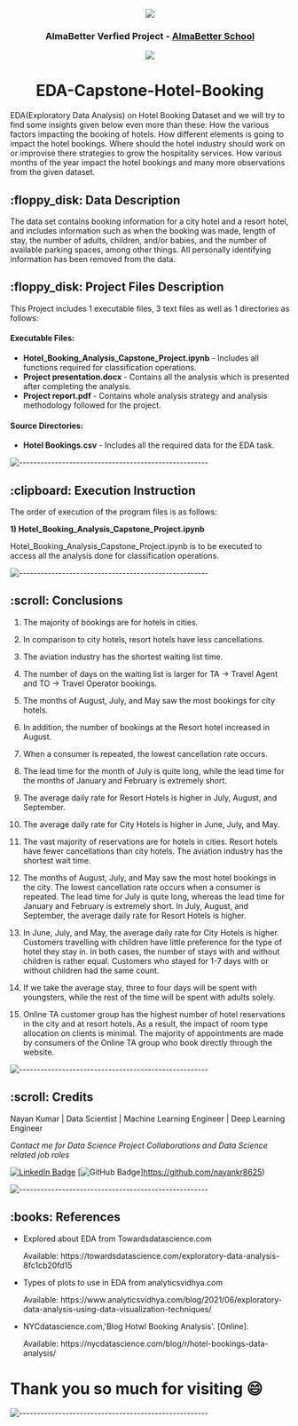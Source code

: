 <p align="center"> 
  <img src="https://cedcommerce.com/blog/wp-content/uploads/2017/02/2.png" >
  <h3 align="center"> AlmaBetter Verfied Project - <a href="https://www.almabetter.com/"> AlmaBetter School </a> </h5>
</p>
<p align="center"> 
  <img src="https://codetiburon.com/app/uploads/2018/04/how_hotel_booking_works.gif" >
</p>
<h1 align="center"> 
EDA-Capstone-Hotel-Booking  </h1>
<p>EDA(Exploratory Data Analysis) on Hotel Booking Dataset and we will try to find some insights given below even more than these: How the various factors impacting the booking of hotels. How different elements is going to impact the hotel bookings. Where should the hotel industry should work on or improvise there strategies to grow the hospitality services. How various months of the year impact the hotel bookings and many more observations from the given dataset.</p>

<h2> :floppy_disk: Data Description</h2>
<p>The data set contains booking information for a city hotel and a resort hotel, and includes information such as when the booking was made, length of stay, the number of adults, children, and/or babies, and the number of available parking spaces, among other things. All personally identifying information has been removed from the data. </p>


<h2> :floppy_disk: Project Files Description</h2>

<p>This Project includes 1 executable files, 3 text files as well as 1 directories as follows:</p>
<h4>Executable Files:</h4>
<ul>
  <li><b>Hotel_Booking_Analysis_Capstone_Project.ipynb</b> - Includes all functions required for classification operations.</li>
  <li><b>Project presentation.docx</b> - Contains all the analysis which is presented after completing the analysis.</li>
  <li><b>Project report.pdf</b> - Contains whole analysis strategy and analysis methodology followed for the project.</li>
</ul>

<h4>Source Directories:</h4>
<ul>
  <li><b>Hotel Bookings.csv</b> - Includes all the required data for the EDA task.</li>
</ul>

![-----------------------------------------------------](https://raw.githubusercontent.com/andreasbm/readme/master/assets/lines/rainbow.png)

<h2> :clipboard: Execution Instruction</h2>
<p>The order of execution of the program files is as follows:</p>
<p><b>1) Hotel_Booking_Analysis_Capstone_Project.ipynb</b></p>
<p>Hotel_Booking_Analysis_Capstone_Project.ipynb is to be executed to access all the analysis done for classification operations.</p>

![-----------------------------------------------------](https://raw.githubusercontent.com/andreasbm/readme/master/assets/lines/rainbow.png)

<!-- Conclusions -->
<h2 id="conclusions"> :scroll: Conclusions</h2>

1. The majority of bookings are for hotels in cities.
2. In comparison to city hotels, resort hotels have less cancellations.
3. The aviation industry has the shortest waiting list time.
4. The number of days on the waiting list is larger for TA -> Travel Agent and TO -> Travel Operator bookings.
5. The months of August, July, and May saw the most bookings for city hotels.
6. In addition, the number of bookings at the Resort hotel increased in August.
7. When a consumer is repeated, the lowest cancellation rate occurs.
8. The lead time for the month of July is quite long, while the lead time for the months of January and February is extremely short.
9. The average daily rate for Resort Hotels is higher in July, August, and September.
10. The average daily rate for City Hotels is higher in June, July, and May.
11. The vast majority of reservations are for hotels in cities. Resort hotels have fewer cancellations than city hotels. The aviation industry has the shortest wait time.

13. The months of August, July, and May saw the most hotel bookings in the city. The lowest cancellation rate occurs when a consumer is repeated. The lead time for July is quite long, whereas the lead time for January and February is extremely short. In July, August, and September, the average daily rate for Resort Hotels is higher.

15. In June, July, and May, the average daily rate for City Hotels is higher. Customers travelling with children have little preference for the type of hotel they stay in. In both cases, the number of stays with and without children is rather equal. Customers who stayed for 1-7 days with or without children had the same count.

17. If we take the average stay, three to four days will be spent with youngsters, while the rest of the time will be spent with adults solely.

19. Online TA customer group has the highest number of hotel reservations in the city and at resort hotels. As a result, the impact of room type allocation on clients is minimal. The majority of appointments are made by consumers of the Online TA group who book directly through the website.

![-----------------------------------------------------](https://raw.githubusercontent.com/andreasbm/readme/master/assets/lines/rainbow.png)

<!-- CREDITS -->
<h2 id="credits"> :scroll: Credits</h2>

Nayan Kumar | Data Scientist | Machine Learning Engineer | Deep Learning Engineer

<p> <i> Contact me for Data Science Project Collaborations and Data Science related job roles</i></p>


[![LinkedIn Badge](https://img.shields.io/badge/LinkedIn-0077B5?style=for-the-badge&logo=linkedin&logoColor=white)](https://www.linkedin.com/in/nayan8625/)
[![GitHub Badge](https://img.shields.io/badge/GitHub-100000?style=for-the-badge&logo=github&logoColor=white)]https://github.com/nayankr8625)

![-----------------------------------------------------](https://raw.githubusercontent.com/andreasbm/readme/master/assets/lines/rainbow.png)
<h2> :books: References</h2>
<ul>
  <li><p>Explored about EDA from Towardsdatascience.com</p>
      <p>Available: https://towardsdatascience.com/exploratory-data-analysis-8fc1cb20fd15</p>
  </li>
  <li><p>Types of plots to use in EDA from analyticsvidhya.com</p>
      <p>Available: https://www.analyticsvidhya.com/blog/2021/06/exploratory-data-analysis-using-data-visualization-techniques/</p>
  </li>
  <li><p>NYCdatascience.com,'Blog Hotwl Booking Analysis'. [Online].</p>
      <p>Available: https://nycdatascience.com/blog/r/hotel-bookings-data-analysis/</p>
  </li>
</ul>

# **Thank you so much for visiting :smile:**

![-----------------------------------------------------](https://raw.githubusercontent.com/andreasbm/readme/master/assets/lines/rainbow.png)
